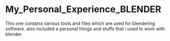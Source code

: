 # My_Personal_Experience_BLENDER
This one contains various tools and files which are used for blendering software. also included a personal things and stuffs that i used to work with blender.
